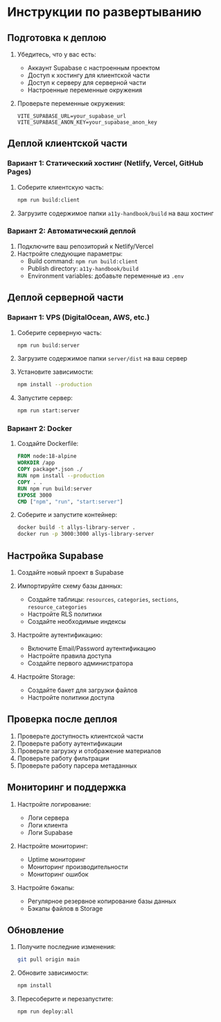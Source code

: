 # Инструкции по развертыванию

## Подготовка к деплою

1. Убедитесь, что у вас есть:
   - Аккаунт Supabase с настроенным проектом
   - Доступ к хостингу для клиентской части
   - Доступ к серверу для серверной части
   - Настроенные переменные окружения

2. Проверьте переменные окружения:
   ```env
   VITE_SUPABASE_URL=your_supabase_url
   VITE_SUPABASE_ANON_KEY=your_supabase_anon_key
   ```

## Деплой клиентской части

### Вариант 1: Статический хостинг (Netlify, Vercel, GitHub Pages)

1. Соберите клиентскую часть:
   ```bash
   npm run build:client
   ```

2. Загрузите содержимое папки `a11y-handbook/build` на ваш хостинг

### Вариант 2: Автоматический деплой

1. Подключите ваш репозиторий к Netlify/Vercel
2. Настройте следующие параметры:
   - Build command: `npm run build:client`
   - Publish directory: `a11y-handbook/build`
   - Environment variables: добавьте переменные из `.env`

## Деплой серверной части

### Вариант 1: VPS (DigitalOcean, AWS, etc.)

1. Соберите серверную часть:
   ```bash
   npm run build:server
   ```

2. Загрузите содержимое папки `server/dist` на ваш сервер

3. Установите зависимости:
   ```bash
   npm install --production
   ```

4. Запустите сервер:
   ```bash
   npm run start:server
   ```

### Вариант 2: Docker

1. Создайте Dockerfile:
   ```dockerfile
   FROM node:18-alpine
   WORKDIR /app
   COPY package*.json ./
   RUN npm install --production
   COPY . .
   RUN npm run build:server
   EXPOSE 3000
   CMD ["npm", "run", "start:server"]
   ```

2. Соберите и запустите контейнер:
   ```bash
   docker build -t allys-library-server .
   docker run -p 3000:3000 allys-library-server
   ```

## Настройка Supabase

1. Создайте новый проект в Supabase

2. Импортируйте схему базы данных:
   - Создайте таблицы: `resources`, `categories`, `sections`, `resource_categories`
   - Настройте RLS политики
   - Создайте необходимые индексы

3. Настройте аутентификацию:
   - Включите Email/Password аутентификацию
   - Настройте правила доступа
   - Создайте первого администратора

4. Настройте Storage:
   - Создайте бакет для загрузки файлов
   - Настройте политики доступа

## Проверка после деплоя

1. Проверьте доступность клиентской части
2. Проверьте работу аутентификации
3. Проверьте загрузку и отображение материалов
4. Проверьте работу фильтрации
5. Проверьте работу парсера метаданных

## Мониторинг и поддержка

1. Настройте логирование:
   - Логи сервера
   - Логи клиента
   - Логи Supabase

2. Настройте мониторинг:
   - Uptime мониторинг
   - Мониторинг производительности
   - Мониторинг ошибок

3. Настройте бэкапы:
   - Регулярное резервное копирование базы данных
   - Бэкапы файлов в Storage

## Обновление

1. Получите последние изменения:
   ```bash
   git pull origin main
   ```

2. Обновите зависимости:
   ```bash
   npm install
   ```

3. Пересоберите и перезапустите:
   ```bash
   npm run deploy:all
   ``` 